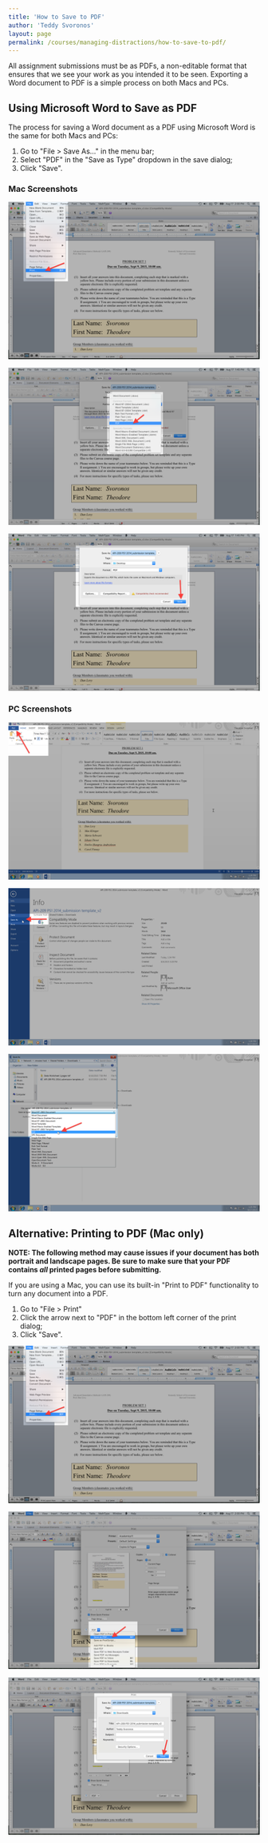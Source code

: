 ```yaml
---
title: 'How to Save to PDF'
author: 'Teddy Svoronos'
layout: page
permalink: /courses/managing-distractions/how-to-save-to-pdf/
---
```


All assignment submissions must be as PDFs, a non-editable format that ensures that we see your work as you intended it to be seen. Exporting a Word document to PDF is a simple process on both Macs and PCs.

<h2>Using Microsoft Word to Save as PDF</h2>

The process for saving a Word document as a PDF using Microsoft Word is the same for both Macs and PCs:

<ol>
	<li>Go to "File &gt; Save As…" in the menu bar;</li>
	<li>Select "PDF" in the "Save as Type" dropdown in the save dialog;</li>
	<li>Click "Save".</li>
</ol>

<h3>Mac Screenshots</h3>

![](/assets/img/2016-08-Mac-PDF-1.png)

![](/assets/img/2016-08-Mac-PDF-2.png)

![](/assets/img/2016-08-Mac-PDF-3.png)

<h3>PC Screenshots</h3>

![](/assets/img/2016-08-Windows-PDF-1.png)

![](/assets/img/2016-08-Windows-PDF-2.png)

![](/assets/img/2016-08-Windows-PDF-3.png)

<h2>Alternative: Printing to PDF (Mac only)</h2>

<strong>NOTE: The following method may cause issues if your document has both portrait and landscape pages. Be sure to make sure that your PDF contains <em>all </em> printed pages before submitting.</strong>

If you are using a Mac, you can use its built-in "Print to PDF" functionality to turn any document into a PDF.

<ol>
	<li>Go to "File &gt; Print"</li>
	<li>Click the arrow next to "PDF" in the bottom left corner of the print dialog;</li>
	<li>Click "Save".</li>
</ol>

![](/assets/img/2016-08-Mac-Alt-PDF-1.png)

![](/assets/img/2016-08-Mac-Alt-PDF-2.png)

![](/assets/img/2016-08-Mac-Alt-PDF-3.png)
